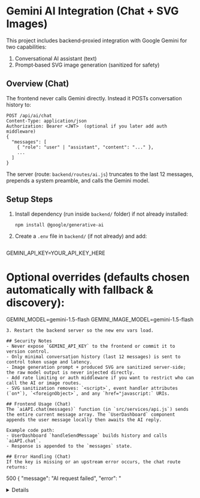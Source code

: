 # Gemini AI Integration (Chat + SVG Images)

This project includes backend‑proxied integration with Google Gemini for two capabilities:

1. Conversational AI assistant (text)
2. Prompt‑based SVG image generation (sanitized for safety)

## Overview (Chat)
The frontend never calls Gemini directly. Instead it POSTs conversation history to:
```
POST /api/ai/chat
Content-Type: application/json
Authorization: Bearer <JWT>  (optional if you later add auth middleware)
{
  "messages": [
    { "role": "user" | "assistant", "content": "..." },
    ...
  ]
}
```
The server (route: `backend/routes/ai.js`) truncates to the last 12 messages, prepends a system preamble, and calls the Gemini model.

## Setup Steps
1. Install dependency (run inside `backend/` folder) if not already installed:
   ```
   npm install @google/generative-ai
   ```
2. Create a `.env` file in `backend/` (if not already) and add:
   ```
  GEMINI_API_KEY=YOUR_API_KEY_HERE
  # Optional overrides (defaults chosen automatically with fallback & discovery):
  GEMINI_MODEL=gemini-1.5-flash
  GEMINI_IMAGE_MODEL=gemini-1.5-flash
   ```
3. Restart the backend server so the new env vars load.

## Security Notes
- Never expose `GEMINI_API_KEY` to the frontend or commit it to version control.
- Only minimal conversation history (last 12 messages) is sent to control token usage and latency.
- Image generation prompt + produced SVG are sanitized server‑side; the raw model output is never injected directly.
- Add rate limiting or auth middleware if you want to restrict who can call the AI or image routes.
- SVG sanitization removes: `<script>`, event handler attributes (`on*`), `<foreignObject>`, and any `href="javascript:` URIs.

## Frontend Usage (Chat)
The `aiAPI.chat(messages)` function (in `src/services/api.js`) sends the entire current message array. The `UserDashboard` component appends the user message locally then awaits the AI reply.

Example code path:
- UserDashboard `handleSendMessage` builds history and calls `aiAPI.chat`.
- Response is appended to the `messages` state.

## Error Handling (Chat)
If the key is missing or an upstream error occurs, the chat route returns:
```
500 { "message": "AI request failed", "error": "<details>" }
```
Frontend converts that into a chat bubble with the error text.

## Image Generation (SVG)
Endpoint:
```
POST /api/images/generate
Content-Type: application/json
Authorization: Bearer <JWT optional>
{ "prompt": "A minimal flat icon of a rocket launching" }
```
Behavior:
- Selects Gemini image-capable text model (default `gemini-1.5-flash` unless overridden).
- Prompts model to return JSON of shape `{ "svg": "<svg ...>...</svg>" }`.
- Parses JSON, sanitizes the SVG, and returns `{ svg: "<svg ...>" }` to the client.
- Enforces basic size constraints (width/height fallbacks, max dimensions clamp) and strips unsafe content.

Frontend Consumption:
- `imageAPI.generate(prompt)` returns either `data.svg` (preferred) which `UserDashboard` injects with `dangerouslySetInnerHTML` (safe because server sanitized).

Scoring / Gamification:
- Chat message processed: `+1` score, increments `aiMessages`.
- SVG image generated: `+3` score, increments `imagesGenerated`.
- Resume created: `+5` score, increments `resumesCreated`.

Error Responses (image route):
```
400 { "message": "Prompt is required" }
500 { "message": "Image generation failed", "error": "<details>" }
500 { "message": "GEMINI_API_KEY not configured" }
```

## Debug & Model Discovery
The chat route performs dynamic model discovery (fetching the public models list) and attempts a prioritized fallback list. Debug endpoints:
```
GET /api/ai/models   # Returns discovered model names
GET /api/ai/debug    # Returns last discovery snapshot and attempt errors
```
You can force a model for a single request by sending `forceModel` in the chat POST body.

## Future Enhancements
- Streaming responses (use the Gemini streaming API) for chat and possibly progressive SVG hints.
- Add per-user conversation & image prompt persistence in MongoDB.
- Implement moderation / content filtering before returning model output.
- Introduce token usage & latency metrics dashboard.
- Add server-side SVG unit tests (ensure sanitizer strips disallowed content).

## Troubleshooting
| Issue | Cause | Fix |
|-------|-------|-----|
| 500 GEMINI_API_KEY not configured | Missing env var | Add key to backend/.env and restart |
| AI request failed | Network or quota issue | Check server logs & Google AI quota |
| Slow responses | Large prompts or network latency | Reduce retained messages or switch to lighter model |
| Image generation failed | Invalid JSON or model output change | Inspect server logs; adjust prompt enforcing JSON shape |
| Unsafe SVG blocked | Sanitizer stripped required attrs | Review sanitization rules; whitelist minimal safe attributes |

---
Last updated: (Gemini chat + SVG integration doc refreshed)
